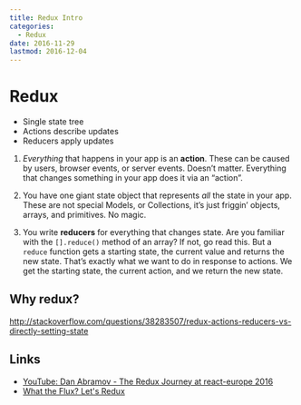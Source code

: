 ```yaml
---
title: Redux Intro
categories: 
  - Redux
date: 2016-11-29
lastmod: 2016-12-04
---
```


# Redux
- Single state tree
- Actions describe updates
- Reducers apply updates

1. _Everything_ that happens in your app is an **action**. These can be caused by users, browser events, or server events. Doesn’t matter. Everything that changes something in your app does it via an “action”.

2. You have one giant state object that represents _all_ the state in your app. These are not special Models, or Collections, it’s just friggin’ objects, arrays, and primitives. No magic.

3. You write **reducers** for everything that changes state. Are you familiar with the `[].reduce()` method of an array? If not, go read this. But a `reduce` function gets a starting state, the current value and returns the new state. That’s exactly what we want to do in response to actions. We get the starting state, the current action, and we return the new state.

## Why redux?
http://stackoverflow.com/questions/38283507/redux-actions-reducers-vs-directly-setting-state

Links
---
- [YouTube: Dan Abramov - The Redux Journey at react-europe 2016](https://www.youtube.com/watch?v=uvAXVMwHJXU)
- [What the Flux? Let's Redux](https://blog.andyet.com/2015/08/06/what-the-flux-lets-redux/)